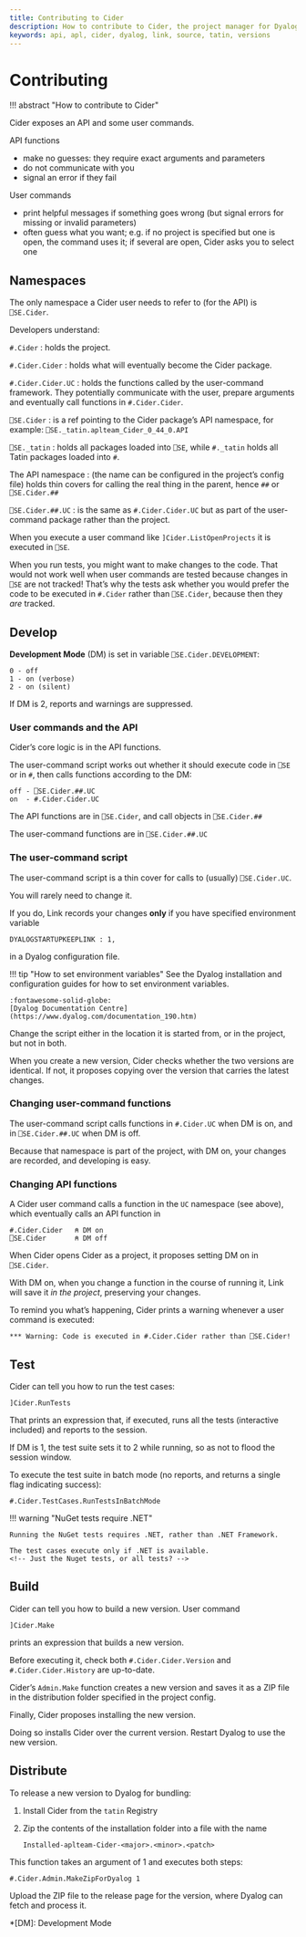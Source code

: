 ```yaml
---
title: Contributing to Cider
description: How to contribute to Cider, the project manager for Dyalog APL software authors
keywords: api, apl, cider, dyalog, link, source, tatin, versions
---
```


# Contributing


!!! abstract "How to contribute to Cider"


Cider exposes an API and some user commands.

API functions

-   make no guesses: they require exact arguments and parameters
-   do not communicate with you
-   signal an error if they fail

User commands

-   print helpful messages if something goes wrong (but signal errors for missing or invalid parameters)
-   often guess what you want; e.g. if no project is specified but one is open, the command uses it; if several are open, Cider asks you to select one


## Namespaces

The only namespace a Cider user needs to refer to (for the API) is `⎕SE.Cider`.

Developers understand:

`#.Cider`
: holds the project.

`#.Cider.Cider`
: holds what will eventually become the Cider package.

`#.Cider.Cider.UC`
: holds the functions called by the user-command framework.
    They potentially communicate with the user, prepare arguments and eventually call functions in `#.Cider.Cider`.

`⎕SE.Cider`
: is a ref pointing to the Cider package’s API namespace, for example:
    `⎕SE._tatin.aplteam_Cider_0_44_0.API`

`⎕SE._tatin`
: holds all packages loaded into `⎕SE`, while `#._tatin` holds all Tatin packages loaded into `#`.

The API namespace
: (the name can be configured in the project’s config file) holds thin covers for calling the real thing in the parent, hence `##` or `⎕SE.Cider.##`

`⎕SE.Cider.##.UC`
: is the same as `#.Cider.Cider.UC` but as part of the user-command package rather than the project.

When you execute a user command like
`]Cider.ListOpenProjects`
it is executed in `⎕SE`.

<!--
The above deinitions bewilder me.
Perhaps if I worked on the package, they would make more sense to me.
 -->

When you run tests, you might want to make changes to the code.
That would not work well when user commands are tested because changes in `⎕SE` are
not tracked!
That’s why the tests ask whether you would prefer the code to be executed in `#.Cider` rather than `⎕SE.Cider`, because then they *are* tracked.


## Develop

__Development Mode__ (DM) is set in variable `⎕SE.Cider.DEVELOPMENT`:

    0 - off
    1 - on (verbose)
    2 - on (silent)


If DM is 2, reports and warnings are suppressed.


### User commands and the API

Cider’s core logic is in the API functions.

The user-command script works out whether it should execute code in `⎕SE` or in `#`,  then calls functions according to the DM:

    off - ⎕SE.Cider.##.UC
    on  - #.Cider.Cider.UC


The API functions are in `⎕SE.Cider`, and call objects in `⎕SE.Cider.##`

The user-command functions are in `⎕SE.Cider.##.UC`


### The user-command script

The user-command script is a thin cover for calls to (usually) `⎕SE.Cider.UC`.
<!-- Really? Namespace not previously mentioned. -->
You will rarely need to change it.

If you do, Link records your changes __only__ if you have specified environment variable

    DYALOGSTARTUPKEEPLINK : 1,

in a Dyalog configuration file.

!!! tip "How to set environment variables"
    See the Dyalog installation and configuration guides for how to set environment variables.

    :fontawesome-solid-globe:
    [Dyalog Documentation Centre](https://www.dyalog.com/documentation_190.htm)

Change the script either in the location it is started from, or in the project, but not in both.

When you create a new version, Cider checks whether the two versions are identical.
If not, it proposes copying over the version that carries the latest changes.


### Changing user-command functions

The user-command script calls functions in `#.Cider.UC` when DM is on, and in `⎕SE.Cider.##.UC` when DM is off.

Because that namespace is part of the project, with DM on, your changes are recorded, and developing is easy.


### Changing API functions

A Cider user command calls a function in the `UC` namespace (see above), which eventually calls an API function in

    #.Cider.Cider   ⍝ DM on
    ⎕SE.Cider       ⍝ DM off

When Cider opens Cider as a project, it proposes setting DM on in `⎕SE.Cider`.

With DM on, when you change a function in the course of running it, Link will save it _in the project_, preserving your changes.

To remind you what’s happening, Cider prints a warning whenever a user command is executed:

    *** Warning: Code is executed in #.Cider.Cider rather than ⎕SE.Cider!




## Test

Cider can tell you how to run the test cases:

    ]Cider.RunTests

That prints an expression that, if executed, runs all the tests (interactive included) and reports to the session.

If DM is 1, the test suite sets it to 2 while running, so as not to flood the session window.

To execute the test suite in batch mode (no reports, and returns a single flag indicating success):

    #.Cider.TestCases.RunTestsInBatchMode

!!! warning "NuGet tests require .NET"

    Running the NuGet tests requires .NET, rather than .NET Framework.

    The test cases execute only if .NET is available.
    <!-- Just the Nuget tests, or all tests? -->


## Build

Cider can tell you how to build a new version.
User command

    ]Cider.Make

prints an expression that builds a new version.

Before executing it, check both `#.Cider.Cider.Version` and `#.Cider.Cider.History` are up-to-date.

Cider’s `Admin.Make` function creates a new version and saves it as a ZIP file in the distribution folder specified in the project config.

Finally, Cider proposes installing the new version.

Doing so installs Cider over the current version.
Restart Dyalog to use the new version.

<!--
  **How can Cider not be installed if it is running?**

  , or, if it has not been previously installed, ask the user whether it should be installed into the version-specific or the version-agnostic folder for Dyalog files on your operating system.
 -->


## Distribute

To release a new version to Dyalog for bundling:

1.  Install Cider from the `tatin` Registry
1.  Zip the contents of the installation folder into a file with the name

        Installed-aplteam-Cider-<major>.<minor>.<patch>

This function takes an argument of 1 and executes both steps:

    #.Cider.Admin.MakeZipForDyalog 1

Upload the ZIP file to the release page for the version, where Dyalog can fetch and process it.



*[DM]: Development Mode